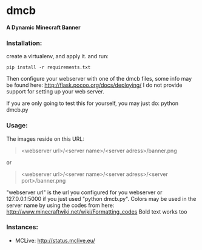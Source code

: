 # dmcb

**A Dynamic Minecraft Banner**

### Installation:
create a virtualenv, and apply it. and run:

    pip install -r requirements.txt

Then configure your webserver with one of the dmcb files, some info may be found here: http://flask.pocoo.org/docs/deploying/
I do not provide support for setting up your web server.

If you are only going to test this for yourself, you may just do: python dmcb.py

### Usage:
The images reside on this URL:

> \<webserver url\>/\<server name\>/\<server adress\>/banner.png

or

> \<webserver url\>/\<server name\>/\<server adress\>/\<server port\>/banner.png

"webserver url" is the url you configured for you webserver or 127.0.0.1:5000 if you just used "python dmcb.py". Colors 
may be used in the server name by using the codes from here: http://www.minecraftwiki.net/wiki/Formatting_codes Bold text works too

### Instances:
 * MCLive: http://status.mclive.eu/
 

